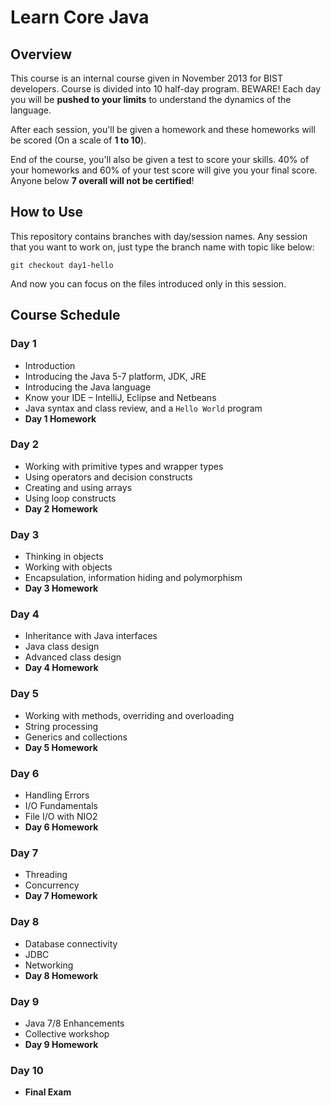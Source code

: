 # Learn Core Java

## Overview

This course is an internal course given in November 2013 for BIST developers. Course is divided into 10 half-day program. BEWARE! Each day you will be **pushed to your limits** to understand the dynamics of the language.

After each session, you'll be given a homework and these homeworks will be scored (On a scale of **1 to 10**).

End of the course, you'll also be given a test to score your skills. 40% of your homeworks and 60% of your test score will give you your final score.  Anyone below **7 overall will not be certified**!

## How to Use

This repository contains branches with day/session names. Any session that you want to work on, just type the branch name with topic like below:

    git checkout day1-hello

And now you can focus on the files introduced only in this session.

## Course Schedule

### Day 1

* Introduction
* Introducing the Java 5-7 platform, JDK, JRE
* Introducing the Java language
* Know your IDE – IntelliJ, Eclipse and Netbeans
* Java syntax and class review, and a `Hello World` program
* **Day 1 Homework**

### Day 2

* Working with primitive types and wrapper types
* Using operators and decision constructs
* Creating and using arrays
* Using loop constructs
* **Day 2 Homework**

### Day 3

* Thinking in objects
* Working with objects
* Encapsulation, information hiding and polymorphism
* **Day 3 Homework**

### Day 4

* Inheritance with Java interfaces
* Java class design
* Advanced class design
* **Day 4 Homework**

### Day 5

* Working with methods, overriding and overloading
* String processing
* Generics and collections
* **Day 5 Homework**

### Day 6

* Handling Errors
* I/O Fundamentals
* File I/O with NIO2
* **Day 6 Homework**

### Day 7

* Threading
* Concurrency
* **Day 7 Homework**

### Day 8

* Database connectivity
* JDBC
* Networking
* **Day 8 Homework**

### Day 9

* Java 7/8 Enhancements
* Collective workshop
* **Day 9 Homework**

### Day 10

* **Final Exam**
